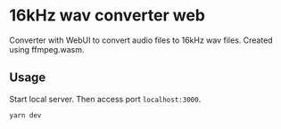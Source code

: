 # 16kHz wav converter web

Converter with WebUI to convert audio files to 16kHz wav files.
Created using ffmpeg.wasm.

## Usage

Start local server. Then access port `localhost:3000`.

```sh
yarn dev
```
